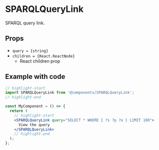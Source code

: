 # SPARQLQueryLink

SPARQL query link.

## Props

* `query = {string}`
* `children = {React.ReactNode}`
  * React children prop

## Example with code

```jsx
// highlight-start
import SPARQLQueryLink from '@components/SPARQLQueryLink';
// highlight-end

const MyComponent = () => {
  return (
    // highlight-start
    <SPARQLQueryLink query="SELECT * WHERE { ?s ?p ?o } LIMIT 100">
      View the query
    </SPARQLQueryLink>
    // highlight-end
  );
};
```
